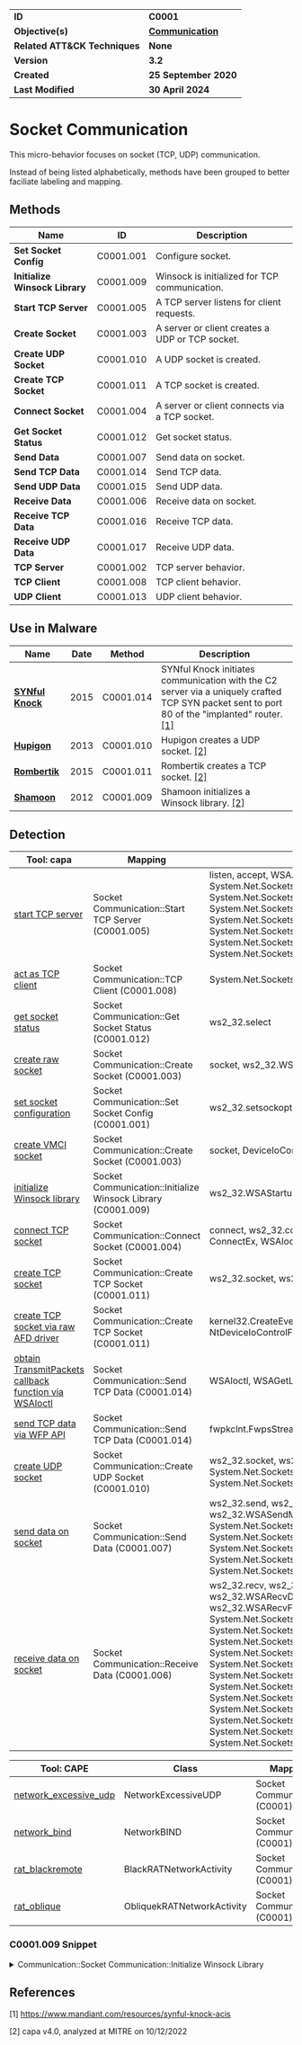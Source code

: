 <table>
<tr>
<td><b>ID</b></td>
<td><b>C0001</b></td>
</tr>
<tr>
<td><b>Objective(s)</b></td>
<td><b><a href="../communication">Communication</a></b></td>
</tr>
<tr>
<td><b>Related ATT&CK Techniques</b></td>
<td><b>None</b></td>
</tr>
<tr>
<td><b>Version</b></td>
<td><b>3.2</b></td>
</tr>
<tr>
<td><b>Created</b></td>
<td><b>25 September 2020</b></td>
</tr>
<tr>
<td><b>Last Modified</b></td>
<td><b>30 April 2024</b></td>
</tr>
</table>


# Socket Communication

This micro-behavior focuses on socket (TCP, UDP) communication. 

Instead of being listed alphabetically, methods have been grouped to better faciliate labeling and mapping.

## Methods

|Name|ID|Description|
|---|---|---|
|**Set Socket Config**|C0001.001|Configure socket.|
|**Initialize Winsock Library**|C0001.009|Winsock is initialized for TCP communication.|
|**Start TCP Server**|C0001.005|A TCP server listens for client requests.|
|**Create Socket**|C0001.003|A server or client creates a UDP or TCP socket.|
|**Create UDP Socket**|C0001.010|A UDP socket is created.|
|**Create TCP Socket**|C0001.011|A TCP socket is created.|
|**Connect Socket**|C0001.004|A server or client connects via a TCP socket.|
|**Get Socket Status**|C0001.012|Get socket status.|
|**Send Data**|C0001.007|Send data on socket.|
|**Send TCP Data**|C0001.014|Send TCP data.|
|**Send UDP Data**|C0001.015|Send UDP data.|
|**Receive Data**|C0001.006|Receive data on socket.|
|**Receive TCP Data**|C0001.016|Receive TCP data.|
|**Receive UDP Data**|C0001.017|Receive UDP data.|
|**TCP Server**|C0001.002|TCP server behavior.|
|**TCP Client**|C0001.008|TCP client behavior.|
|**UDP Client**|C0001.013|UDP client behavior.|

## Use in Malware

|Name|Date|Method|Description|
|---|---|---|---|
|[**SYNful Knock**](../../xample-malware/synful-knock.md)|2015|C0001.014|SYNful Knock initiates communication with the C2 server via a uniquely crafted TCP SYN packet sent to port 80 of the "implanted" router. [[1]](#1)|
|[**Hupigon**](../../xample-malware/hupigon.md)|2013|C0001.010|Hupigon creates a UDP socket. [[2]](#2)|
|[**Rombertik**](../../xample-malware/rombertik.md)|2015|C0001.011|Rombertik creates a TCP socket. [[2]](#2)|
|[**Shamoon**](../../xample-malware/shamoon.md)|2012|C0001.009|Shamoon initializes a Winsock library. [[2]](#2)|

## Detection

|Tool: capa|Mapping|APIs|
|---|---|---|
|[start TCP server](https://github.com/mandiant/capa-rules/blob/master/communication/tcp/serve/start-tcp-server.yml)|Socket Communication::Start TCP Server (C0001.005)|listen, accept, WSAAccept, System.Net.Sockets.TcpListener::Start, System.Net.Sockets.TcpListener::AcceptTcpClient, System.Net.Sockets.TcpListener::BeginAcceptTcpClient, System.Net.Sockets.TcpListener::AcceptTcpClientAsync, System.Net.Sockets.TcpListener::AcceptSocket, System.Net.Sockets.TcpListener::BeginAcceptSocket, System.Net.Sockets.TcpListener::AcceptSocketAsync|
|[act as TCP client](https://github.com/mandiant/capa-rules/blob/master/communication/tcp/client/act-as-tcp-client.yml)|Socket Communication::TCP Client (C0001.008)|System.Net.Sockets.TcpClient::ctor|
|[get socket status](https://github.com/mandiant/capa-rules/blob/master/communication/socket/get-socket-status.yml)|Socket Communication::Get Socket Status (C0001.012)|ws2_32.select|
|[create raw socket](https://github.com/mandiant/capa-rules/blob/master/communication/socket/create-raw-socket.yml)|Socket Communication::Create Socket (C0001.003)|socket, ws2_32.WSASocketA|
|[set socket configuration](https://github.com/mandiant/capa-rules/blob/master/communication/socket/set-socket-configuration.yml)|Socket Communication::Set Socket Config (C0001.001)|ws2_32.setsockopt, ws2_32.ioctlsocket|
|[create VMCI socket](https://github.com/mandiant/capa-rules/blob/master/communication/socket/create-vmci-socket.yml)|Socket Communication::Create Socket (C0001.003)|socket, DeviceIoControl, socket, ioctl|
|[initialize Winsock library](https://github.com/mandiant/capa-rules/blob/master/communication/socket/initialize-winsock-library.yml)|Socket Communication::Initialize Winsock Library (C0001.009)|ws2_32.WSAStartup|
|[connect TCP socket](https://github.com/mandiant/capa-rules/blob/master/communication/socket/tcp/connect-tcp-socket.yml)|Socket Communication::Connect Socket (C0001.004)|connect, ws2_32.connect, ws2_32.WSAConnect, ConnectEx, WSAIoctl, setsockopt, bind|
|[create TCP socket](https://github.com/mandiant/capa-rules/blob/master/communication/socket/tcp/create-tcp-socket.yml)|Socket Communication::Create TCP Socket (C0001.011)|ws2_32.socket, ws2_32.WSASocket, socket|
|[create TCP socket via raw AFD driver](https://github.com/mandiant/capa-rules/blob/master/communication/socket/tcp/create-tcp-socket-via-raw-afd-driver.yml)|Socket Communication::Create TCP Socket (C0001.011)|kernel32.CreateEvent, NtCreateFile, NtDeviceIoControlFile, kernel32.WaitForSingleObject|
|[obtain TransmitPackets callback function via WSAIoctl](https://github.com/mandiant/capa-rules/blob/master/communication/socket/tcp/send/obtain-transmitpackets-callback-function-via-wsaioctl.yml)|Socket Communication::Send TCP Data (C0001.014)|WSAIoctl, WSAGetLastError|
|[send TCP data via WFP API](https://github.com/mandiant/capa-rules/blob/master/communication/socket/tcp/send/send-tcp-data-via-wfp-api.yml)|Socket Communication::Send TCP Data (C0001.014)|fwpkclnt.FwpsStreamInjectAsync0|
|[create UDP socket](https://github.com/mandiant/capa-rules/blob/master/communication/socket/udp/send/create-udp-socket.yml)|Socket Communication::Create UDP Socket (C0001.010)|ws2_32.socket, ws2_32.WSASocket, socket, System.Net.Sockets.Socket::ctor, System.Net.Sockets.UdpClient::ctor|
|[send data on socket](https://github.com/mandiant/capa-rules/blob/master/communication/socket/send/send-data-on-socket.yml)|Socket Communication::Send Data (C0001.007)|ws2_32.send, ws2_32.sendto, ws2_32.WSASend, ws2_32.WSASendMsg, ws2_32.WSASendTo, send, System.Net.Sockets.Socket::Send, System.Net.Sockets.Socket::SendAsync, System.Net.Sockets.Socket::SendTo, System.Net.Sockets.Socket::SendToAsync, System.Net.Sockets.UdpClient::Send|
|[receive data on socket](https://github.com/mandiant/capa-rules/blob/master/communication/socket/receive/receive-data-on-socket.yml)|Socket Communication::Receive Data (C0001.006)|ws2_32.recv, ws2_32.recvfrom, ws2_32.WSARecv, ws2_32.WSARecvDisconnect, ws2_32.WSARecvEx, ws2_32.WSARecvFrom, ws2_32.WSARecvMsg, recv, System.Net.Sockets.Socket::Receive, System.Net.Sockets.Socket::ReceiveAsync, System.Net.Sockets.Socket::ReceiveFrom, System.Net.Sockets.Socket::ReceiveFromAsync, System.Net.Sockets.Socket::ReceiveMessageFrom, System.Net.Sockets.Socket::ReceiveMessageFromAsync, System.Net.Sockets.Socket::BeginReceive, System.Net.Sockets.Socket::BeginReceiveFrom, System.Net.Sockets.Socket::BeginReceiveMessageFrom, System.Net.Sockets.Socket::EndReceive, System.Net.Sockets.Socket::EndReceiveFrom, System.Net.Sockets.Socket::EndReceiveMessageFrom|

|Tool: CAPE|Class|Mapping|APIs|
|---|---|---|---|
|[network_excessive_udp](https://github.com/CAPESandbox/community/tree/master/modules/signatures/all/network_excessive_udp.py)|NetworkExcessiveUDP|Socket Communication (C0001)|--|
|[network_bind](https://github.com/CAPESandbox/community/tree/master/modules/signatures/windows/network_bind.py)|NetworkBIND|Socket Communication (C0001)|listen, bind|
|[rat_blackremote](https://github.com/CAPESandbox/community/blob/master/modules/signatures/windows/rat_blackremote.py)|BlackRATNetworkActivity|Socket Communication (C0001)|send|
|[rat_oblique](https://github.com/CAPESandbox/community/blob/master/modules/signatures/windows/rat_oblique.py)|ObliquekRATNetworkActivity|Socket Communication (C0001)|send|

### C0001.009 Snippet
<details>
<summary> Communication::Socket Communication::Initialize Winsock Library </summary>
SHA256: 000b535ab2a4fec86e2d8254f8ed65c6ebd37309ed68692c929f8f93a99233f6
Location: 0x472C92
<pre>
push    eax     ; pointer to WSADATA structure that the call to start Winsock will populate with the Windows socket data
push    0x101   ; highest version of Winsock permitted for use in this application -- in this case, version 1.1 (major version in lowest-order byte, minor version in highest-order byte)
call    WSOCK.DLL::WSAStartup   ; Initiate the Winsock DLL
</pre>
</details>

## References

<a name="1">[1]</a> https://www.mandiant.com/resources/synful-knock-acis

<a name="2">[2]</a> capa v4.0, analyzed at MITRE on 10/12/2022

